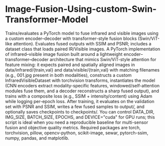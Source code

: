 # Image-Fusion-Using-custom-Swin-Transformer-Model
Trains/evaluates a PyTorch model to fuse infrared and visible images using a custom encoder–decoder with transformer-style fusion blocks (Swin/ViT-like attention). Evaluates fused outputs with SSIM and PSNR; includes a dataset class that loads paired IR/Visible images.
A PyTorch implementation of infrared–visible image fusion built around a lightweight encoder–transformer–decoder architecture that mimics Swin/ViT-style attention for feature mixing: it expects paired and spatially aligned images in data/infrared/{train,val} and data/visible/{train,val} with matching filenames (e.g., 001.jpg present in both modalities), constructs a custom InfraredVisibleDataset with torchvision transforms, instantiates the model (CNN encoders extract modality-specific features, windowed/self-attention modules fuse them, and a decoder reconstructs a sharp fused output), and trains with a composite loss (e.g., SSIM + intensity/content) using Adam while logging per-epoch loss. After training, it evaluates on the validation set with PSNR and SSIM, writes a few fused samples to output/, and optionally saves checkpoints to checkpoints/. You can control DATA_DIR, IMG_SIZE, BATCH_SIZE, EPOCHS, and DEVICE="cuda" for GPU runs; this script is ideal when you need a reproducible baseline for multi-sensor fusion and objective quality metrics. Required packages are torch, torchvision, pillow, opencv-python, scikit-image, sewar, pytorch-ssim, numpy, pandas, and matplotlib.
